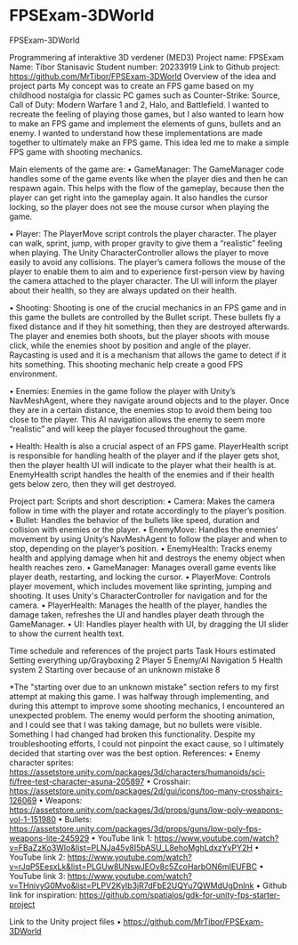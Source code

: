 # FPSExam-3DWorld
 FPSExam-3DWorld


Programmering af interaktive 3D verdener (MED3)
Project name: FPSExam
Name: Tibor Stanisavic
Student number: 20233919
Link to Github project: https://github.com/MrTibor/FPSExam-3DWorld
Overview of the idea and project parts
My concept was to create an FPS game based on my childhood nostalgia for classic PC games such as Counter-Strike: Source, Call of Duty: Modern Warfare 1 and 2, Halo, and Battlefield. I wanted to recreate the feeling of playing those games, but I also wanted to learn how to make an FPS game and implement the elements of guns, bullets and an enemy. I wanted to understand how these implementations are made together to ultimately make an FPS game. This idea led me to make a simple FPS game with shooting mechanics.

Main elements of the game are: 
•	GameManager: The GameManager code handles some of the game events like when the player dies and then he can respawn again. This helps with the flow of the gameplay, because then the player can get right into the gameplay again. It also handles the cursor locking, so the player does not see the mouse cursor when playing the game.

•	Player: The PlayerMove script controls the player character. The player can walk, sprint, jump, with proper gravity to give them a “realistic” feeling when playing. The Unity CharacterController allows the player to move easily to avoid any collisions. The player’s camera follows the mouse of the player to enable them to aim and to experience first-person view by having the camera attached to the player character. The UI will inform the player about their health, so they are always updated on their health.

•	Shooting: Shooting is one of the crucial mechanics in an FPS game and in this game the bullets are controlled by the Bullet script. These bullets fly a fixed distance and if they hit something, then they are destroyed afterwards. The player and enemies both shoots, but the player shoots with mouse click, while the enemies shoot by position and angle of the player. Raycasting is used and it is a mechanism that allows the game to detect if it hits something. This shooting mechanic help create a good FPS environment.


•	Enemies: Enemies in the game follow the player with Unity’s NavMeshAgent, where they navigate around objects and to the player. Once they are in a certain distance, the enemies stop to avoid them being too close to the player. This AI navigation allows the enemy to seem more “realistic” and will keep the player focused throughout the game. 

•	Health: Health is also a crucial aspect of an FPS game. PlayerHealth script is responsible for handling health of the player and if the player gets shot, then the player health UI will indicate to the player what their health is at. EnemyHealth script handles the health of the enemies and if their health gets below zero, then they will get destroyed.


Project part:
Scripts and short description:
•	Camera: Makes the camera follow in time with the player and rotate accordingly to the player’s position.
•	Bullet: Handles the behavior of the bullets like speed, duration and collision with enemies or the player.
•	EnemyMove: Handles the enemies’ movement by using Unity’s NavMeshAgent to follow the player and when to stop, depending on the player’s position.
•	EnemyHealth: Tracks enemy health and applying damage when hit and destroys the enemy object when health reaches zero.
•	GameManager: Manages overall game events like player death, restarting, and locking the cursor.
•	PlayerMove: Controls player movement, which includes movement like sprinting, jumping and shooting. It uses Unity's CharacterController for navigation and for the camera.
•	PlayerHealth: Manages the health of the player, handles the damage taken, refreshes the UI and handles player death through the GameManager.
•	UI: Handles player health with UI, by dragging the UI slider to show the current health text.

Time schedule and references of the project parts
Task	Hours estimated
Setting everything up/Grayboxing	2
Player	5
Enemy/AI Navigation	5
Health system	2
Starting over because of an unknown mistake	8

*The "starting over due to an unknown mistake" section refers to my first attempt at making this game. I was halfway through implementing, and during this attempt to improve some shooting mechanics, I encountered an unexpected problem. The enemy would perform the shooting animation, and I could see that I was taking damage, but no bullets were visible. Something I had changed had broken this functionality. Despite my troubleshooting efforts, I could not pinpoint the exact cause, so I ultimately decided that starting over was the best option.
References:
•	Enemy character sprites: https://assetstore.unity.com/packages/3d/characters/humanoids/sci-fi/free-test-character-asuna-205897
•	Crosshair: https://assetstore.unity.com/packages/2d/gui/icons/too-many-crosshairs-126069
•	Weapons: https://assetstore.unity.com/packages/3d/props/guns/low-poly-weapons-vol-1-151980
•	Bullets: https://assetstore.unity.com/packages/3d/props/guns/low-poly-fps-weapons-lite-245929
•	YouTube link 1: https://www.youtube.com/watch?v=FBaZzKo3WIo&list=PLNJa45y8I5bASU_L8ehoMghLdxzYvPY2H
•	YouTube link 2: https://www.youtube.com/watch?v=rJqP5EesxLk&list=PLGUw8UNswJEOv8c5ZcoHarbON6mIEUFBC
•	YouTube link 3: https://www.youtube.com/watch?v=THnivyG0Mvo&list=PLPV2KyIb3jR7dFbE2UQYu7QWMdUgDnlnk
•	Github link for inspiration: https://github.com/spatialos/gdk-for-unity-fps-starter-project


Link to the Unity project files
•	https://github.com/MrTibor/FPSExam-3DWorld
